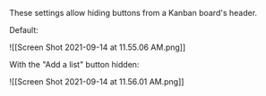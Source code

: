 
These settings allow hiding buttons from a Kanban board's header.

Default:

![[Screen Shot 2021-09-14 at 11.55.06 AM.png]]

With the "Add a list" button hidden:

![[Screen Shot 2021-09-14 at 11.56.01 AM.png]]